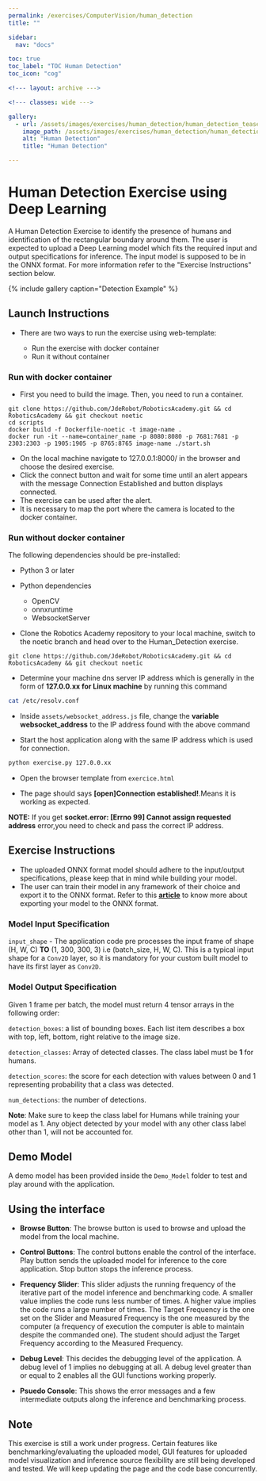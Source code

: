 ```yaml
---
permalink: /exercises/ComputerVision/human_detection
title: ""

sidebar:
  nav: "docs"

toc: true
toc_label: "TOC Human Detection"
toc_icon: "cog"

<!--- layout: archive --->

<!--- classes: wide --->

gallery:
  - url: /assets/images/exercises/human_detection/human_detection_teaser.jpeg
    image_path: /assets/images/exercises/human_detection/human_detection_teaser.jpeg
    alt: "Human Detection"
    title: "Human Detection"

---
```


# Human Detection Exercise using Deep Learning

A Human Detection Exercise to identify the presence of humans and identification of the rectangular boundary around them. 
The user is expected to upload a Deep Learning model which fits the required input and output specifications for inference. The input model is supposed to be in the ONNX format. For more information refer to the "Exercise Instructions" section below.

{% include gallery caption="Detection Example" %}


## Launch Instructions

- There are two ways to run the exercise using web-template:

  - Run the exercise with docker container
   - Run it without container

### Run with docker container

- First you need to build the image. Then, you need to run a container.
```
git clone https://github.com/JdeRobot/RoboticsAcademy.git && cd RoboticsAcademy && git checkout noetic
cd scripts
docker build -f Dockerfile-noetic -t image-name .
docker run -it --name=container_name -p 8080:8080 -p 7681:7681 -p 2303:2303 -p 1905:1905 -p 8765:8765 image-name ./start.sh
```  
- On the local machine navigate to 127.0.0.1:8000/ in the browser and choose the desired exercise.
- Click the connect button and wait for some time until an alert appears with the message Connection Established and button displays connected.
- The exercise can be used after the alert.
- It is necessary to map the port where the camera is located to the docker container.

### Run without docker container

The following dependencies should be pre-installed:
- Python 3 or later
- Python dependencies
     - OpenCV
     - onnxruntime
     - WebsocketServer

- Clone the Robotics Academy repository to your local machine, switch to the noetic branch and head over to the Human_Detection exercise.
```
git clone https://github.com/JdeRobot/RoboticsAcademy.git && cd RoboticsAcademy && git checkout noetic
```
      
- Determine your machine dns server IP address which is generally in the form of **127.0.0.xx for Linux machine** by running this command

```bash
cat /etc/resolv.conf
```

- Inside `assets/websocket_address.js` file, change the **variable websocket_address** to the IP address found with the above command

- Start the host application along with the same IP address which is used for connection.

```bash
python exercise.py 127.0.0.xx
```

- Open the browser template from `exercice.html`

- The page should says **[open]Connection established!**.Means it is working as expected.

**__NOTE:__**  If you get **socket.error: [Errno 99] Cannot assign requested address** error,you need to check and pass the correct IP address.


## Exercise Instructions

- The uploaded ONNX format model should adhere to the input/output specifications, please keep that in mind while building your model. 
- The user can train their model in any framework of their choice and export it to the ONNX format. Refer to this [**article**](https://docs.unity3d.com/Packages/com.unity.barracuda@1.0/manual/Exporting.html) to know more about exporting your model to the ONNX format.

### Model Input Specification

`input_shape` - The application code pre processes the input frame of shape (H, W, C) **TO** (1, 300, 300, 3) i.e (batch_size, H, W, C). This is a typical input shape for a `Conv2D` layer, so it is mandatory for your custom built model to have its first layer as `Conv2D`.

### Model Output Specification

Given 1 frame per batch, the model must return 4 tensor arrays in the following order:

`detection_boxes`: a list of bounding boxes. Each list item describes a box with top, left, bottom, right relative to the image size.

`detection_classes`: Array of detected classes. The class label must be **1** for humans. 

`detection_scores`: the score for each detection with values between 0 and 1 representing probability that a class was detected.

`num_detections`: the number of detections.

**Note**: Make sure to keep the class label for Humans while training your model as 1. Any object detected by your model with any other class label other than 1, will not be accounted for.

## Demo Model

A demo model has been provided inside the `Demo_Model` folder to test and play around with the application.


## Using the interface

* **Browse Button**: The browse button is used to browse and upload the model from the local machine.

* **Control Buttons**: The control buttons enable the control of the interface. Play button sends the uploaded model for inference to the core application. Stop button stops the inference process.

* **Frequency Slider**: This slider adjusts the running frequency of the iterative part of the model inference and benchmarking code. A smaller value implies the code runs less number of times. A higher value implies the code runs a large number of times. The Target Frequency is the one set on the Slider and Measured Frequency is the one measured by the computer (a frequency of execution the computer is able to maintain despite the commanded one). The student should adjust the Target Frequency according to the Measured Frequency.

* **Debug Level**: This decides the debugging level of the application. A debug level of 1 implies no debugging at all. A debug level greater than or equal to 2 enables all the GUI functions working properly.

* **Psuedo Console**: This shows the error messages and a few intermediate outputs along the inference and benchmarking process.


## Note
This exercise is still a work under progress. Certain features like benchmarking/evaluating the uploaded model, GUI features for uploaded model visualization and inference source flexibility are still being developed and tested. We will keep updating the page and the code base concurrently.
